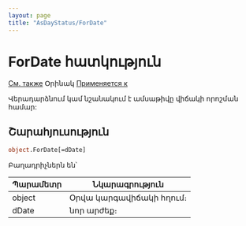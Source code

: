 ```yaml
---
layout: page
title: "AsDayStatus/ForDate"
---
```



# ForDate հատկություն

[См. также](../AsDayStatus.md) Օրինակ [Применяется к](../AsDayStatus.md)

Վերադարձնում կամ նշանակում է ամսաթիվը վիճակի որոշման համար:

## Շարահյուսություն

``` vb
object.ForDate[=dDate]  
```

Բաղադրիչներն են՝


| Պարամետր | Նկարագրություն |
|--|--|
| object | Օրվա կարգավիճակի հղում։ |
| dDate |նոր արժեք։ |


